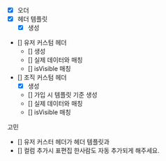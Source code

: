 - [x] 오더
- [x] 헤더 템플릿
    - [x] 생성
- [] 유저 커스텀 헤더
    - [] 생성
    - [] 실제 데이터와 매칭
    - [] isVisible 매칭
- [] 조직 커스텀 헤더
    - [x] 생성
    - [] 가입 시 템플릿 기준 생성
    - [] 실제 데이터와 매칭
    - [] isVisible 매칭

고민
- [] 유저 커스터 헤더가 헤더 템플릿과
- [] 컬럼 추가시 표편집 한사람도 자동 추가되게 해주세요.
